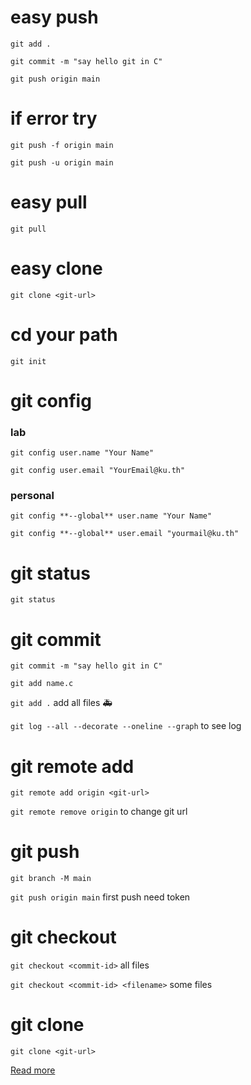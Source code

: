 # easy push
`git add .`

`git commit -m "say hello git in C"`

`git push origin main`
# if error try
`git push -f origin main`

`git push -u origin main`
# easy pull
`git pull`

# easy clone
`git clone <git-url>`



# cd your path
`git init`

# git config
### lab
`git config user.name "Your Name"`

`git config user.email "YourEmail@ku.th"`
### personal
`git config **--global** user.name "Your Name"`

`git config **--global** user.email "yourmail@ku.th"`

# git status 
`git status`

# git commit
`git commit -m "say hello git in C"`

`git add name.c`

`git add .` add all files :ambulance:

`git log --all --decorate --oneline --graph` to see log

# git remote add
`git remote add origin <git-url>`

`git remote remove origin` to change git url

# git push
`git branch -M main`

`git push origin main` first push need token

# git checkout

`git checkout <commit-id>` all files

`git checkout <commit-id> <filename>` some files


# git clone 
`git clone <git-url>`

[Read more](https://saacsos.notion.site/Git-101-212b336c391446b4a3025ac51111bd54#09066f57efea4c1288123a83bcca2619)


